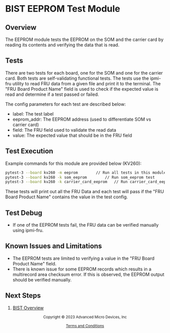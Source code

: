 ﻿# BIST EEPROM Test Module

## Overview

The EEPROM module tests the EEPROM on the SOM and the carrier card by reading
its contents and verifying the data that is read.

## Tests

There are two tests for each board, one for the SOM and one for the carrier
card. Both tests are self-validating functional tests. The tests use the
ipmi-fru utility to read FRU data from a given file and print it to the
terminal. The "FRU Board Product Name" field is used to check if the expected
value is read and determine if a test passed or failed.

The config parameters for each test are described below:

* label: The test label
* eeprom_addr: The EEPROM address (used to differentiate SOM vs carrier card)
* field: The FRU field used to validate the read data
* value: The expected value that should be in the FRU field

## Test Execution

Example commands for this module are provided below (KV260):

```bash
pytest-3 --board kv260 -m eeprom		// Run all tests in this module
pytest-3 --board kv260 -k som_eeprom		// Run som_eeprom test
pytest-3 --board kv260 -k carrier_card_eeprom	// Run carrier_card_eeprom test
```

These tests will print out all the FRU Data and each test will pass if the
"FRU Board Product Name" contains the value in the test config.

## Test Debug

* If one of the EEPROM tests fail, the FRU data can be verified manually using
  ipmi-fru.

## Known Issues and Limitations

* The EEPROM tests are limited to verifying a value in the "FRU Board Product
  Name" field.
* There is known issue for some EEPROM records which results in a multirecord
  area checksum error. If this is observed, the EEPROM output should be
  verified manually.

## Next Steps

1. [BIST Overview](../overview)


<p class="sphinxhide" align="center"><sub>Copyright © 2023 Advanced Micro Devices, Inc</sub></p>

<p class="sphinxhide" align="center"><sup><a href="https://www.amd.com/en/corporate/copyright">Terms and Conditions</a></sup></p>
